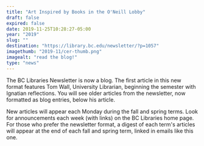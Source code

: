 ```yaml
---
title: "Art Inspired by Books in the O'Neill Lobby"
draft: false
expired: false
date: 2019-11-25T10:28:27-05:00
year: "2019"
slug: ""
destination: "https://library.bc.edu/newsletter/?p=1057"
imagethumb: "2019-11/cer-thumb.png"
imagealt: "read the blog!"
type: "news"
---
```


The BC Libraries Newsletter is now a blog. The first article in this new format features Tom Wall, University Librarian, beginning the semester with Ignatian reflections. You will see older articles from the newsletter, now formatted as blog entries, below his article.

New articles will appear each Monday during the fall and spring terms. Look for announcements each week (with links) on the BC Libraries home page. For those who prefer the newsletter format, a digest of each term's articles will appear at the end of each fall and spring term, linked in emails like this one.
